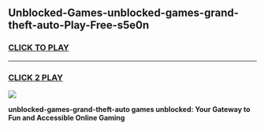 
## Unblocked-Games-unblocked-games-grand-theft-auto-Play-Free-s5e0n
<h3>
<a href="https://premium76.site?title=unblocked-games-grand-theft-auto&ref=23A">CLICK TO PLAY</a></h3>
<hr>

<h3>
<a href="https://premium76.site?title=unblocked-games-grand-theft-auto&ref=23A">CLICK 2 PLAY</a>
  
</h3>

<a href="https://premium76.site?title=unblocked-games-grand-theft-auto&ref=23A"><img src="https://clearcache.store/games.png"></a>


**unblocked-games-grand-theft-auto games unblocked: Your Gateway to Fun and Accessible Online Gaming**
